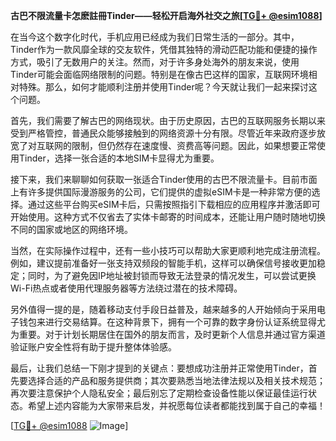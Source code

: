**古巴不限流量卡怎麽註冊Tinder——轻松开启海外社交之旅[[TG💪+ @esim1088](https://t.me/s/esim1088)]**

在当今这个数字化时代，手机应用已经成为我们日常生活的一部分。其中，Tinder作为一款风靡全球的交友软件，凭借其独特的滑动匹配功能和便捷的操作方式，吸引了无数用户的关注。然而，对于许多身处海外的朋友来说，使用Tinder可能会面临网络限制的问题。特别是在像古巴这样的国家，互联网环境相对特殊。那么，如何才能顺利注册并使用Tinder呢？今天就让我们一起来探讨这个问题。

首先，我们需要了解古巴的网络现状。由于历史原因，古巴的互联网服务长期以来受到严格管控，普通民众能够接触到的网络资源十分有限。尽管近年来政府逐步放宽了对互联网的限制，但仍然存在速度慢、资费高等问题。因此，如果想要正常使用Tinder，选择一张合适的本地SIM卡显得尤为重要。

接下来，我们来聊聊如何获取一张适合Tinder使用的古巴不限流量卡。目前市面上有许多提供国际漫游服务的公司，它们提供的虚拟eSIM卡是一种非常方便的选择。通过这些平台购买eSIM卡后，只需按照指引下载相应的应用程序并激活即可开始使用。这种方式不仅省去了实体卡邮寄的时间成本，还能让用户随时随地切换不同的国家或地区的网络环境。

当然，在实际操作过程中，还有一些小技巧可以帮助大家更顺利地完成注册流程。例如，建议提前准备好一张支持双频段的智能手机，这样可以确保信号接收更加稳定；同时，为了避免因IP地址被封锁而导致无法登录的情况发生，可以尝试更换Wi-Fi热点或者使用代理服务器等方法绕过潜在的技术障碍。

另外值得一提的是，随着移动支付手段日益普及，越来越多的人开始倾向于采用电子钱包来进行交易结算。在这种背景下，拥有一个可靠的数字身份认证系统显得尤为重要。对于计划长期居住在国外的朋友而言，及时更新个人信息并通过官方渠道验证账户安全性将有助于提升整体体验感。

最后，让我们总结一下刚才提到的关键点：要想成功注册并正常使用Tinder，首先要选择合适的产品和服务提供商；其次要熟悉当地法律法规以及相关技术规范；再次要注意保护个人隐私安全；最后别忘了定期检查设备性能以保证最佳运行状态。希望上述内容能为大家带来启发，并祝愿每位读者都能找到属于自己的幸福！

[[TG💪+ @esim1088](https://t.me/s/esim1088) ![Image](https://i.postimg.cc/4NQfJmqS/Snipaste-2025-05-13-00-14-12.png)]